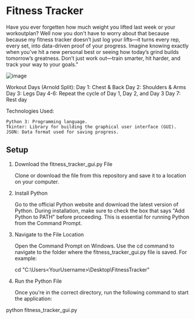 # Fitness Tracker

Have you ever forgetten how much weight you lifted last week or your workoutplan? Well now you don't have to worry about that because because my fitness tracker doesn’t just log your lifts—it turns every rep, every set, into data-driven proof of your progress. Imagine knowing exactly when you’ve hit a new personal best or seeing how today’s grind builds tomorrow’s greatness. Don’t just work out—train smarter, hit harder, and track your way to your goals."

![image](https://github.com/user-attachments/assets/3807543f-3082-433b-865c-ef2c3040ab80)

Workout Days (Arnold Split):
    Day 1: Chest & Back
    Day 2: Shoulders & Arms
    Day 3: Legs
    Day 4-6: Repeat the cycle of Day 1, Day 2, and Day 3
    Day 7: Rest day

Technologies Used:

    Python 3: Programming language.
    Tkinter: Library for building the graphical user interface (GUI).
    JSON: Data format used for saving progress.


## Setup

1. Download the fitness_tracker_gui.py File

    Clone or download the file from this repository and save it to a location on your computer.

2. Install Python

    Go to the official Python website and download the latest version of Python.
    During installation, make sure to check the box that says "Add Python to PATH" before proceeding. This is essential for running Python from the Command Prompt.

3. Navigate to the File Location

    Open the Command Prompt on Windows.
    Use the cd command to navigate to the folder where the fitness_tracker_gui.py file is saved. For example:

    cd "C:\Users\<YourUsername>\Desktop\FitnessTracker"

4. Run the Python File

    Once you're in the correct directory, run the following command to start the application:

python fitness_tracker_gui.py
